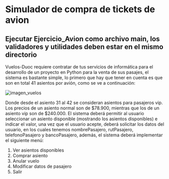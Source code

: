 # Simulador de compra de tickets de avion
## Ejecutar Ejercicio_Avion como archivo main, los validadores y utilidades deben estar en el mismo directorio
Vuelos-Duoc requiere contratar de tus servicios de informática para el desarrollo de un 
proyecto en Python para la venta de sus pasajes, el sistema es bastante simple, lo primero que 
hay que tener en cuenta es que son en total 41 asientos por avión, como se ve a continuación:

![imagen_vuelos](https://user-images.githubusercontent.com/86276409/124373070-5f11bf80-dc5d-11eb-9cae-7b7081c1c1b7.PNG)


Donde desde el asiento 31 al 42 se consideran asientos para pasajeros vip.
Los precios de un asiento normal son de $78.900, mientras que los de un asiento vip son 
de $240.000.
El sistema deberá permitir al usuario seleccionar un asiento disponible (mostrando los 
asientos disponibles) e indicar el valor, una vez que el usuario acepte, deberá solicitar 
los datos del usuario, en los cuales tenemos nombrePasajero, rutPasajero, 
telefonoPasajero y bancoPasajero, además, el sistema deberá implementar el siguiente 
menú:
1. Ver asientos disponibles
2. Comprar asiento
3. Anular vuelo
4. Modificar datos de pasajero
5. Salir
